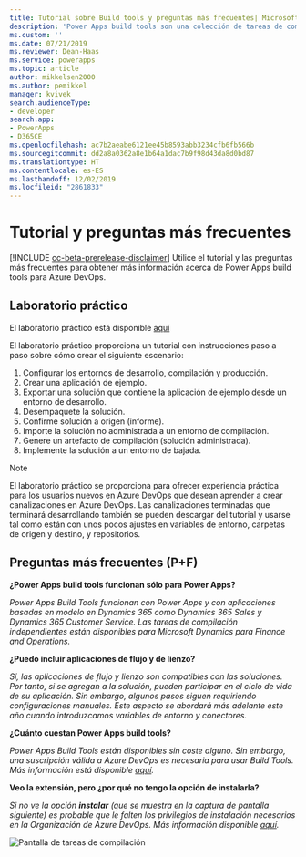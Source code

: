 ```yaml
---
title: Tutorial sobre Build tools y preguntas más frecuentes| Microsoft Docs
description: 'Power Apps build tools son una colección de tareas de compilación de Azure DevOps específicas de Power Apps que eliminan la necesidad de descargar manualmente los scripts para administrar el desarrollo de Power Apps. En este tema se describen el tutorial y las preguntas más frecuentes a los que puede tener acceso para obtener más información sobre estas herramientas. '
ms.custom: ''
ms.date: 07/21/2019
ms.reviewer: Dean-Haas
ms.service: powerapps
ms.topic: article
author: mikkelsen2000
ms.author: pemikkel
manager: kvivek
search.audienceType:
- developer
search.app:
- PowerApps
- D365CE
ms.openlocfilehash: ac7b2aeabe6121ee45b8593abb3234cfb6fb566b
ms.sourcegitcommit: dd2a8a0362a8e1b64a1dac7b9f98d43da8d0bd87
ms.translationtype: HT
ms.contentlocale: es-ES
ms.lasthandoff: 12/02/2019
ms.locfileid: "2861833"
---
```

# <a name="tutorial-and-faq"></a>Tutorial y preguntas más frecuentes


[!INCLUDE [cc-beta-prerelease-disclaimer](../../includes/cc-beta-prerelease-disclaimer.md)]
Utilice el tutorial y las preguntas más frecuentes para obtener más información acerca de Power Apps build tools para Azure DevOps. 

## <a name="hands-on-lab"></a>Laboratorio práctico

El laboratorio práctico está disponible [aquí](https://github.com/microsoft/PowerApps-Samples/tree/master/azure/build-tools)

El laboratorio práctico proporciona un tutorial con instrucciones paso a paso sobre cómo crear el siguiente escenario:

1. Configurar los entornos de desarrollo, compilación y producción.
2. Crear una aplicación de ejemplo.
3. Exportar una solución que contiene la aplicación de ejemplo desde un entorno de desarrollo.
4. Desempaquete la solución.
5. Confirme solución a origen (informe).
6. Importe la solución no administrada a un entorno de compilación.
7. Genere un artefacto de compilación (solución administrada).
8. Implemente la solución a un entorno de bajada.

> [!NOTE]
> El laboratorio práctico se proporciona para ofrecer experiencia práctica para los usuarios nuevos en Azure DevOps que desean aprender a crear canalizaciones en Azure DevOps. Las canalizaciones terminadas que terminará desarrollando también se pueden descargar del tutorial y usarse tal como están con unos pocos ajustes en variables de entorno, carpetas de origen y destino, y repositorios.  

## <a name="frequently-asked-question-faq"></a>Preguntas más frecuentes (P+F)

**¿Power Apps build tools funcionan sólo para Power Apps?**  

*Power Apps Build Tools funcionan con Power Apps y con aplicaciones basadas en modelo en Dynamics 365 como Dynamics 365 Sales y Dynamics 365 Customer Service. Las tareas de compilación independientes están disponibles para Microsoft Dynamics para Finance and Operations.*

**¿Puedo incluir aplicaciones de flujo y de lienzo?**

*Sí, las aplicaciones de flujo y lienzo son compatibles con las soluciones. Por tanto, si se agregan a la solución, pueden participar en el ciclo de vida de su aplicación. Sin embargo, algunos pasos siguen requiriendo configuraciones manuales. Este aspecto se abordará más adelante este año cuando introduzcamos variables de entorno y conectores.*

**¿Cuánto cuestan Power Apps build tools?**

*Power Apps Build Tools están disponibles sin coste alguno. Sin embargo, una suscripción válida a Azure DevOps es necesaria para usar Build Tools. Más información está disponible [aquí](https://azure.microsoft.com/pricing/details/devops/azure-devops-services/).*

**Veo la extensión, pero ¿por qué no tengo la opción de instalarla?**

*Si no ve la opción **instalar** (que se muestra en la captura de pantalla siguiente) es probable que le falten los privilegios de instalación necesarios en la Organización de Azure DevOps. Más información disponible [aquí](https://docs.microsoft.com/azure/devops/marketplace/how-to/grant-permissions?view=azure-devops).*

![Pantalla de tareas de compilación](media/build-tasks.png)
